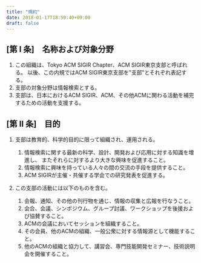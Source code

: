 ```yaml
---
title: "規約"
date: 2018-01-17T18:59:40+09:00
draft: false
---
```


## [第 I 条]　名称および対象分野

1. この組織は、Tokyo ACM SIGIR Chapter、ACM SIGIR東京支部と呼ばれる。
以後、この内規ではACM SIGIR東京支部を"支部"とそれぞれ表記する。
2. 支部の対象分野は情報検索とする。
3. 支部は、日本におけるACM SIGIR、ACM、その他ACMに関わる活動を補完するための活動を支援する。

## [第 II 条]　目的
1. 支部は教育的、科学的目的に限って組織され、運用される。
    1. 情報検索に関する最新の科学、設計、開発および応用に対する知識を増進し、
またそれらに対するより大きな興味を促進すること。
    2. 情報検索に興味を持っている人々の間の交流の手段を提供すること。
    3. ACM SIGIRが主催・共催する学会での研究発表を促進する。

2. この支部の活動には以下のものを含む。
    1. 会報、通知、その他の刊行物を通じ、情報の収集と広報を行なうこと。
    2. 会合、会議、シンポジウム、グループ討議、ワークショップを後援および協賛すること。
    3. ACMの会議においてセッションを組織すること。
    4. その会員、他のACMの組織、一般公衆に対する情報源として機能すること。
    5. 他のACMの組織と協力して、講習会、専門技能開発セミナー、技術説明会を開催すること。

